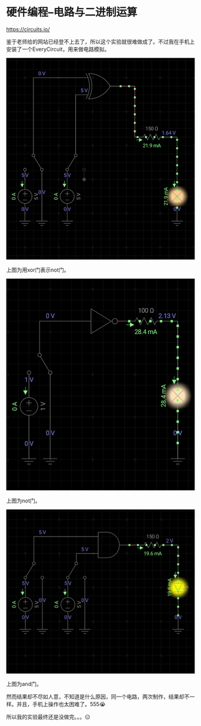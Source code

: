 # 硬件编程–电路与二进制运算

https://circuits.io/

鉴于老师给的网站已经登不上去了，所以这个实验就很难做成了。不过我在手机上安装了一个EveryCircuit，用来做电路模拟。

![](images/001.png)

上图为用xor门表示not门。

![](images/002.png)

上图为not门。

![](images/003.png)

上图为and门。

然而结果却不尽如人意，不知道是什么原因，同一个电路，两次制作，结果却不一样。并且，手机上操作也太困难了。555😭

所以我的实验最终还是没做完。。。😑